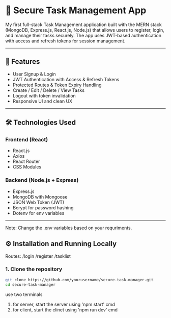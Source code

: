 # 🔐 Secure Task Management App

My first full-stack Task Management application built with the MERN stack (MongoDB, Express.js, React.js, Node.js) that allows users to register, login, and manage their tasks securely. The app uses JWT-based authentication with access and refresh tokens for session management.

---

## 🚀 Features

- User Signup & Login
- JWT Authentication with Access & Refresh Tokens
- Protected Routes & Token Expiry Handling
- Create / Edit / Delete / View Tasks
- Logout with token invalidation
- Responsive UI and clean UX

---

## 🛠️ Technologies Used

### Frontend (React)
- React.js
- Axios
- React Router
- CSS Modules

### Backend (Node.js + Express)
- Express.js
- MongoDB with Mongoose
- JSON Web Token (JWT)
- Bcrypt for password hashing
- Dotenv for env variables

---

Note:
      Change the .env variables based on your requriments.
## ⚙️ Installation and Running Locally

Routes:
      /login
      /register
      /tasklist

### 1. Clone the repository

```bash
git clone https://github.com/yourusername/secure-task-manager.git
cd secure-task-manager
```
use two terminals
1. for server,
    start the server using 'npm start' cmd
2. for client,
     start the clinet using 'npm run dev' cmd



